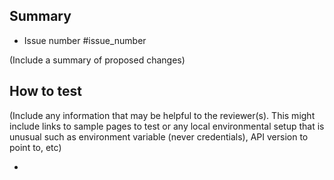 ## Summary

- Issue number #issue_number

(Include a summary of proposed changes)

## How to test

(Include any information that may be helpful to the reviewer(s). This might include links to sample pages to test or any local environmental setup that is unusual such as environment variable (never credentials), API version to point to, etc)

- 
